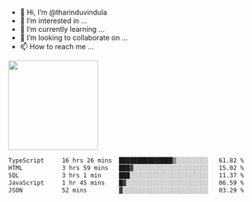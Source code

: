 - 👋 Hi, I’m @tharinduvindula
- 👀 I’m interested in ...
- 🌱 I’m currently learning ...
- 💞️ I’m looking to collaborate on ...
- 📫 How to reach me ...

<!---
tharinduvindula/tharinduvindula is a ✨ special ✨ repository because its `README.md` (this file) appears on your GitHub profile.
You can click the Preview link to take a look at your changes.
--->

<img height="180em" src="https://github-readme-stats.vercel.app/api?username=tharinduvindula&show_icons=true&hide_border=false&&count_private=true&include_all_commits=true" />


<!--START_SECTION:waka-->

```txt
TypeScript     16 hrs 26 mins  ███████████████▒░░░░░░░░░   61.82 %
HTML           3 hrs 59 mins   ███▓░░░░░░░░░░░░░░░░░░░░░   15.02 %
SQL            3 hrs 1 min     ███░░░░░░░░░░░░░░░░░░░░░░   11.37 %
JavaScript     1 hr 45 mins    █▓░░░░░░░░░░░░░░░░░░░░░░░   06.59 %
JSON           52 mins         ▓░░░░░░░░░░░░░░░░░░░░░░░░   03.29 %
```

<!--END_SECTION:waka-->
